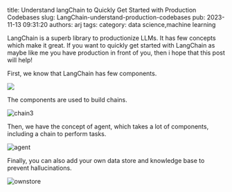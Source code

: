 title: Understand langChain to Quickly Get Started with Production Codebases
slug: LangChain-understand-production-codebases
pub: 2023-11-13 09:31:20
authors: arj
tags: 
category: data science,machine learning

LangChain is a superb library to productionize LLMs. It has few concepts which make it great.
If you want to quickly get started with LangChain as maybe like me you have production in front of you, then i hope that this post will help!

First, we know that LangChain has few components.

![](https://github.com/pythonkitchen/pythonkitchen/assets/22630684/82f5cf19-26e5-4623-8895-47560d9509f3)

The components are used to build chains.

![chain3](https://github.com/pythonkitchen/pythonkitchen/assets/22630684/15b957ca-7b55-464d-844c-5d852e25e12a)

Then, we have the concept of agent, which takes a lot of components, including a chain to perform tasks.

![agent](https://github.com/pythonkitchen/pythonkitchen/assets/22630684/ef1b7182-55d4-461d-8121-9f1afc39ed11)

Finally, you can also add your own data store and knowledge base to prevent hallucinations.

![ownstore](https://github.com/pythonkitchen/pythonkitchen/assets/22630684/ca36b750-9b03-4b63-b7f3-85f61abfba79)

